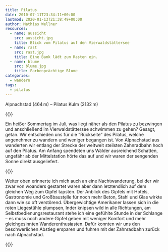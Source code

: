 ```yaml
---
title: Pilatus
date: 2010-07-11T23:34:11+00:00
lastmod: 2020-01-13T21:38:49+00:00
author: Mathias Wellner
resources:
  - name: aussicht
    src: aussicht.jpg
    title: Blick vom Pilatus auf den Vierwaldstättersee
  - name: rast
    src: rast.jpg
    title: Eine Bank lädt zum Rasten ein.
  - name: blume
    src: blume.jpg
    title: Farbenprächtige Blume
categories:
  - wandern
tags:
  - pilatus
---
```

Alpnachstad (464&thinsp;m) &ndash; Pilatus Kulm (2132&thinsp;m)
<!--more-->

{{<responsive-image name="aussicht">}}

Ein heißer Sommertag im Juli, was liegt näher als den Pilatus zu bezwingen und anschließend im Vierwaldstättersee schwimmen zu gehen? Gesagt, getan. Wir entschieden uns für die &#8220;Rückseite&#8221; des Pilatus, welche angenehmer zu wandern und weniger begangen ist. Von Alpnachstad aus wanderten wir entlang der Strecke der weltweit steilsten Zahnradbahn hoch auf den Pilatus. Am Anfang spendeten uns Wälder ausreichend Schatten, ungefähr ab der Mittelstation hörte das auf und wir waren der sengenden Sonne direkt ausgeliefert. 

{{<responsive-image name="rast">}}

Weiter oben erinnerte ich mich auch an eine Nachtwanderung, bei der wir zwar von woanders gestartet waren aber dann letztendlich auf dem gleichen Weg zum Gipfel tapsten. Der Anblick des Gipfels mit Hotels, Gastronomie und Großbaustelle für noch mehr Beton, Stahl und Glas wirkte dann wie so oft verstörend. Übergewichtige Amerikaner lassen sich in die roten Liegestühle plumpsen, Inder knipsen wild in alle Richtungen, am Selbstbedienungsrestaurant stehe ich eine gefühlte Stunde in der Schlange &ndash; es muss noch andere Gipfel geben mit weniger Komfort und mehr gleichgesinnten Wanderenthusiasten. Dafür konnten wir uns den beschwerlichen Abstieg ersparen und fuhren mit der Zahnradbahn zurück nach Alpnachstad. 

{{<responsive-image name="blume">}}
